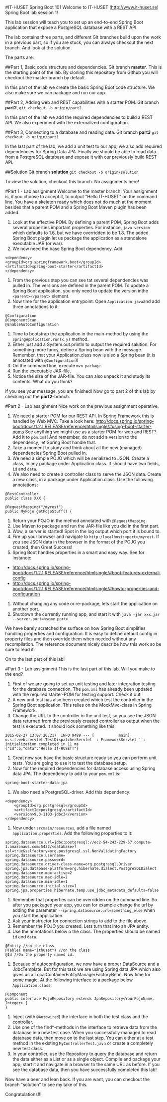 #IT-HUSET Spring Boot 101
Welcome to IT-HUSET (http://www.it-huset.se) Spring Boot lab session 1!

This lab session will teach you to set up an end-to-end Spring Boot application that expose a PostgreSQL database with a REST API.

The lab contains three parts, and different Git branches build upon the work in a previous part, so if you are stuck, you can always checkout the
next branch. And look at the solution.

The parts are:

##Part 1, Basic code structure and dependencies.
Git branch **master**. This is the starting point of the lab. By cloning this repository from Github you will checkout the master branch by default.

In this part of the lab we create the basic Spring Boot code structure. We also make sure we can package and run our app.

##Part 2, Adding web and REST capabilities with a starter POM.
Git branch **part2**, `git checkout -b origin/part2`

In this part of the lab we add the required dependencies to build a REST API. We also experiment with the externalized configuration.

##Part 3, Connecting to a database and reading data.
Git branch **part3** `git checkout -b origin/part1`

In the last part of the lab, we add a unit test to our app, we also add required dependencies for Spring Data JPA.
Finally we should be able to read data from a PostgreSQL database and expose it with our previously build REST API.

##Solution
Git branch **solution** `git checkout -b origin/solution`

To view the solution, checkout this branch. No assignments here!

#Part 1 - Lab assignment
Welcome to the master branch! Your assignment is, if you choose to accept it, to output "Hello IT-HUSET" on the command line.
You have a skeleton ready which does not do much at the moment besides that a parent POM and a Spring Boot Maven plugin has been added.

1. Look at the effective POM. By defining a parent POM, Spring Boot adds several properties important properties.
For instance, `java.version` which defaults to 1.6, but we have overridden to be 1.8.
The added Spring Boot plugin let us package the application as a standalone executable JAR (or war).
1. We now need the base Spring Boot dependency. Add:
```
<dependency>
<groupId>org.springframework.boot</groupId>
<artifactId>spring-boot-starter</artifactId>
</dependency>
```
1. From the previous step you can see tat several dependencies was pulled in. The versions are defined in the parent POM.
To update a Spring Boot application, you only need to update the version inthe `<parent></parent>` element.
1. Now time for the application entrypoint. Open `Application.java`and add three annotations to it:
```
@Configuration
@ComponentScan
@EnableAutoConfiguration
```
1. Time to bootstrap the application in the main-method by using the `SpringApplication.run(x,y)` method.
1. Either just add a System.out.println to output the required salution. For something more fancy, define a Spring bean with the message.
Remember, that your Application.class now is also a Spring bean (it is annotated with `@Configuration`)!
1. On the command line, execute `mvn package`.
1. Run the executable JAR-file.
1. Notice the size of the JAR-file. You can also unpack it and study its contents. What do you think?

If you see your message, you are finished! Now go to part 2 of this lab by checking out the **part2**-branch.

#Part 2 - Lab assignment
Nice work on the previous assignment operative.

1. We need a starter POM for our REST API. In Spring Framework this is handled by Web MVC.
Take a look here: http://docs.spring.io/spring-boot/docs/1.2.1.RELEASE/reference/htmlsingle/#using-boot-starter-poms
See anything we might use as a starter POM for web and REST? Add it to `pom.xml`! And remember, do not add a version to the
dependency, let Spring Boot handle that.
1. Take a moment to study and think about all the new (managed) dependencies Spring Boot pulled in.
1. We need a simple POJO which will be serialized to JSON. Create a class, in any package under Application.class.
It should have two fields, `id` and `data`.
1. We also need to create a controller class to serve the JSON data. Create a new class, in a package under Application.class.
Use the following annotations:
```
@RestController
public class XXX {
```
```
@RequestMapping("/myrest")
public MyPojo getPojoStuff() {
```
1. Return your POJO in the method annotated with `@RequestMapping`.
1. Use Maven to package and run the JAR-file like you did in the first part.
1. Wow, a server is started! Spot in the log output which port it is bound to.
1. Fire up your browser and navigate to `http:/localhost:<port>/myrest`.
If you see JSON data in the browser in the format of the POJO you created, then Great Success!
1. Spring Boot handles properties in a smart and easy way. See for instance:
  * http://docs.spring.io/spring-boot/docs/1.2.1.RELEASE/reference/htmlsingle/#boot-features-external-config
  * http://docs.spring.io/spring-boot/docs/1.2.1.RELEASE/reference/htmlsingle/#howto-properties-and-configuration
1. Without changing any code or re-package, lets start the application on another port.
1. Shutdown the currently running app, and start it with `java -jar xxx.jar --server.port=<some port>`

We have barely scratched the surface on how Spring Boot simplifies handling properties and configuration. It is easy to define default config
in property files and then override them when needed without any recompilation.
The reference document nicely describe how this work so be sure to read it.

On to the last part of this lab!

#Part 3 - Lab assignment
This is the last part of this lab. Will you make to the end?

1. First of we are going to set up unit testing and later integration testing for the database connection.
The `pom.xml` has already been updated with the required starter-POM for testing support. Check it out!
1. A new unit test has also been created which test the controller in the Spring Boot application. This relies on the MockMvc-class in
Spring Framework.
1. Change the URL to the controller in the unit test, so you see the JSON data returned from the previously created controller as output
when the test is executed. It should look something like this:
```
2015-02-27 13:07:20.217  INFO 9489 --- [           main] o.s.t.web.servlet.TestDispatcherServlet  : FrameworkServlet '': initialization completed in 11 ms
{"id":5,"data":"Hello IT-HUSET!"}
```
1. Great now you have the basic structure ready so you can perform unit tests. You are going to use it to test the database setup.
1. Now for the required dependencies for database access using Spring data JPA. The dependency to add to your `pom.xml` is:
```
spring-boot-starter-data-jpa
```
1. We also need a PostgreSQL-driver. Add this dependency:
```
<dependency>
    <groupId>org.postgresql</groupId>
    <artifactId>postgresql</artifactId>
    <version>9.3-1103-jdbc3</version>
</dependency>
```
1. Now under `srcmain/resources`, add a file named `application.properties`. Add the following properties to it:
```
spring.datasource.url=jdbc:postgresql://ec2-54-243-229-57.compute-1.amazonaws.com:5432/<database>?ssl=true&sslfactory=org.postgresql.ssl.NonValidatingFactory
spring.datasource.username=
spring.datasource.password=
spring.datasource.driver-class-name=org.postgresql.Driver
spring.jpa.database-platform=org.hibernate.dialect.PostgreSQLDialect
spring.datasource.max-active=2
spring.datasource.max-idle=2
spring.datasource.min-idle=1
spring.datasource.initial-size=1
spring.jpa.properties.hibernate.temp.use_jdbc_metadata_defaults=false
```
1. Remember that properties can be overridden on the command line. So after you packaged your app, you can for example
change the url by adding the parameter `--spring.datasource.url=something_else` when you start the application.
1. Ask your instructor for connection strings to add to the file above.
1. Remember the POJO you created. Lets turn that into an JPA entity.
1. Use the annotations below o the class. The properties should be named `id` and `data`.
```
@Entity //on the class
@Table( name="ithuset") //on the class
@Id //On the property named id.
```
1. Because of autoconfiguration, we now have a proper DataSource and a JdbcTemplate. But for this task we are using Spring data JPA
which also gives us a LocalContainerEntityManagerFactoryBean. Now time for some magic. At the following interface
to a package below `Application.class`:
  ```
  @Component
  public interface PojoRepository extends JpaRepository<YourPojoName, Integer> {
  }
  ```
1. Inject (with `@Autowired`) the interface in both the test class and the controller.
1. Use one of the find*-methods in the interface to retrieve data from the database in a new test case. When
you successfully managed to read database data, then move on to the last step. You can either at a test method in the
existing `MyControllerTest.java` or create a completely new test class.
1. In your controller, use the Repository to query the database and return the data either as a List or as a single object.
Compile and package your app, start it and navigate in a browser to the same URL as before. If you see the database data, then you
have successfully completed this lab!

Now have a beer and lean back. If you are want, you can checkout the branch "solution" to see my take of this.

Congratulations!!!